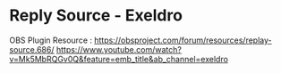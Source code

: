 # Reply Source - Exeldro

OBS Plugin Resource : https://obsproject.com/forum/resources/replay-source.686/
https://www.youtube.com/watch?v=Mk5MbRQGv0Q&feature=emb_title&ab_channel=exeldro
